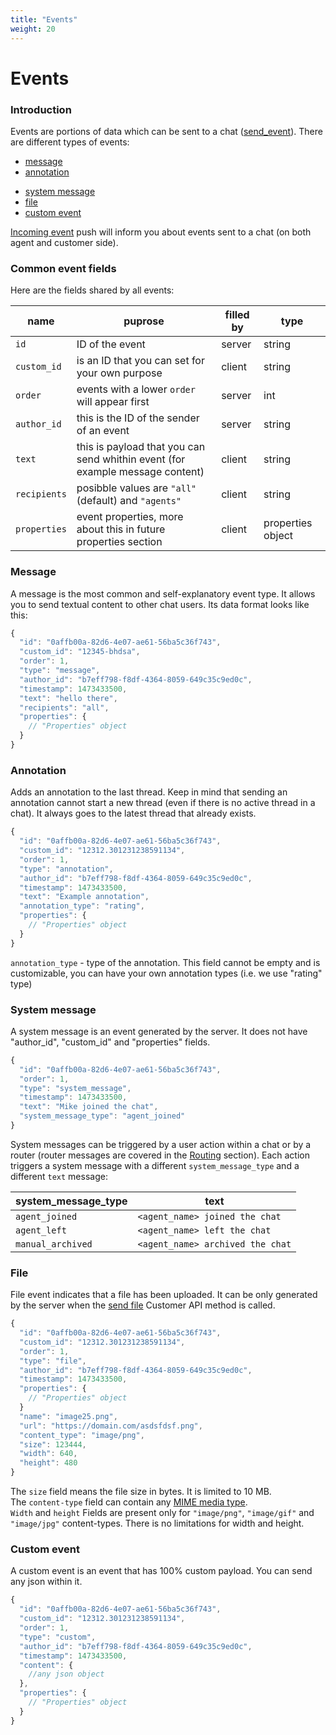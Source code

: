 ```yaml
---
title: "Events"
weight: 20
---
```


# Events


### Introduction

Events are portions of data which can be sent to a chat ([send_event](../../agent-api/client-server#send-event)). There are different types of events:

 - [message](#message)
 - [annotation](#annotation)
 <!-- - [filled-form](#filled-form) -->
 - [system message](#system-message)
 - [file](#file)
 - [custom event](#custom-event)


[Incoming event](../../agent-api/server-client#incoming-event) push will inform you about events sent to a chat (on both agent and customer side).


### Common event fields

Here are the fields shared by all events:

| name        | puprose                                        | filled by | type   |
|-------------|------------------------------------------------|-----------|--------|
| `id`        | ID of the event                                | server    | string |
| `custom_id` | is an ID that you can set for your own purpose | client    | string |
| `order`     | events with a lower `order` will appear first  | server    | int    |
| `author_id` | this is the ID of the sender of an event       | server    | string |
| `text`      | this is payload that you can send whithin event (for example message content) | client | string |
| `recipients` | posibble values are `"all"`(default) and `"agents"` | client | string |
| `properties` | event properties, more about this in future properties section | client | properties object |


### Message

 A message is the most common and self-explanatory event type. It allows you to send textual content to other chat users. Its data format looks like this:

```js
{
  "id": "0affb00a-82d6-4e07-ae61-56ba5c36f743",
  "custom_id": "12345-bhdsa",
  "order": 1,
  "type": "message",
  "author_id": "b7eff798-f8df-4364-8059-649c35c9ed0c",
  "timestamp": 1473433500,
  "text": "hello there",
  "recipients": "all",
  "properties": {
    // "Properties" object
  }
}
```


### Annotation

Adds an annotation to the last thread. Keep in mind that sending an annotation cannot start a new thread (even if there is no active thread in a chat). It always goes to the latest thread that already exists.

```js
{
  "id": "0affb00a-82d6-4e07-ae61-56ba5c36f743",
  "custom_id": "12312.301231238591134",
  "order": 1,
  "type": "annotation",
  "author_id": "b7eff798-f8df-4364-8059-649c35c9ed0c",
  "timestamp": 1473433500,
  "text": "Example annotation",
  "annotation_type": "rating",
  "properties": {
    // "Properties" object
  }
}
```

`annotation_type` - type of the annotation. This field cannot be empty and is customizable, you can have your own annotation types (i.e. we use "rating" type)


<!-- ### Filled form

A filled form is an event containing some data from a form. Here's what it looks like:

```js
{
  "id": "0affb00a-82d6-4e07-ae61-56ba5c36f743", // generated by server side
  "custom_id": "12312.301231238591134",
  "order": 4, // generated by server side
  "type": "filled_form",
  "author_id": "b7eff798-f8df-4364-8059-649c35c9ed0c",
  "timestamp": 1473433500,  // generated by server side
  "properties": {
    // "Properties" object
  }
  "fields": [
    // "Field" objects
  ]
}
```

There are 4 different types of field from filled form, you can use one or more field types in a single filled form event.

`text`:

```js
  {
    "type": "text",
    "name": "name",
    "label": "Your name",
    "required": true,
    "value": "John Doe"
  }
```

`email`:

```js
  {
    "type": "email",
    "name": "email",
    "label": "Your email",
    "required": true,
    "value": "john.doe@gmail.com"
  }
```

`title`:

```js
  {
    "name": "Welcome to chat",
    "type": "title",
    "label": "main title",
  }
```

`information`:

```js
{
    "name": "some text to display",
    "type": "information",
    "label": "info",
}
``` -->


### System message

A system message is an event generated by the server. It does not have "author_id", "custom_id" and "properties" fields.

```js
{
  "id": "0affb00a-82d6-4e07-ae61-56ba5c36f743",
  "order": 1,
  "type": "system_message",
  "timestamp": 1473433500,
  "text": "Mike joined the chat",
  "system_message_type": "agent_joined"
}
```

 System messages can be triggered by a user action within a chat or by a router (router messages are covered in the [Routing](../routing.md) section). Each action triggers a system message with a different `system_message_type` and a different `text` message:

| system_message_type | text                             |
|---------------------|----------------------------------|
| `agent_joined`      | `<agent_name> joined the chat`   |
| `agent_left`        | `<agent_name> left the chat`     |
| `manual_archived`   | `<agent_name> archived the chat` |


### File

File event indicates that a file has been uploaded. It can be only generated by the server when the [send file](../../customer-api/client-server#send-file) Customer API method is called.

```js
{
  "id": "0affb00a-82d6-4e07-ae61-56ba5c36f743",
  "custom_id": "12312.301231238591134",
  "order": 1,
  "type": "file",
  "author_id": "b7eff798-f8df-4364-8059-649c35c9ed0c",
  "timestamp": 1473433500,
  "properties": {
    // "Properties" object
  }
  "name": "image25.png",
  "url": "https://domain.com/asdsfdsf.png",
  "content_type": "image/png",
  "size": 123444,
  "width": 640,
  "height": 480
}
```

The `size` field means the file size in bytes. It is limited to 10 MB. <br>
The `content-type` field can contain any [MIME media type](https://en.wikipedia.org/wiki/Media_type). <br>
`Width` and `height` Fields are present only for `"image/png"`, `"image/gif"` and `"image/jpg"` content-types. There is no limitations for width and height.


### Custom event

A custom event is an event that has 100% custom payload. You can send any json within it.

```js
{
  "id": "0affb00a-82d6-4e07-ae61-56ba5c36f743",
  "custom_id": "12312.301231238591134",
  "order": 1,
  "type": "custom",
  "author_id": "b7eff798-f8df-4364-8059-649c35c9ed0c",
  "timestamp": 1473433500,
  "content": {
    //any json object
  },
  "properties": {
    // "Properties" object
  }
}
```